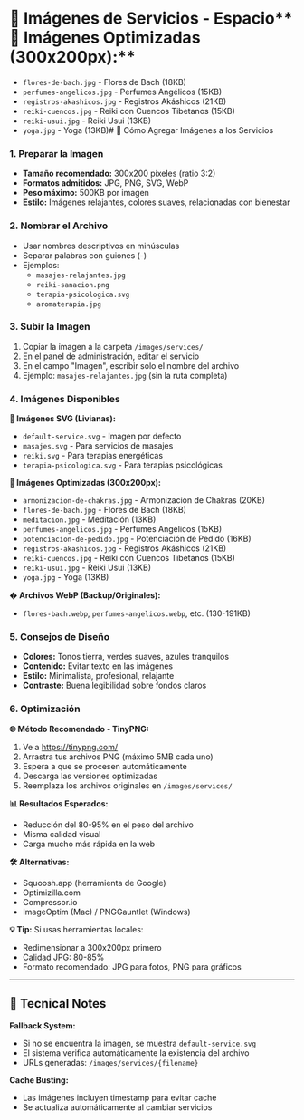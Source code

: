 # 📸 Imágenes de Servicios - Espacio**📸 Imágenes Optimizadas (300x200px):**

- `flores-de-bach.jpg` - Flores de Bach (18KB)
- `perfumes-angelicos.jpg` - Perfumes Angélicos (15KB)
- `registros-akashicos.jpg` - Registros Akáshicos (21KB)
- `reiki-cuencos.jpg` - Reiki con Cuencos Tibetanos (15KB)
- `reiki-usui.jpg` - Reiki Usui (13KB)
- `yoga.jpg` - Yoga (13KB)# 🎯 Cómo Agregar Imágenes a los Servicios

### **1. Preparar la Imagen**

- **Tamaño recomendado:** 300x200 píxeles (ratio 3:2)
- **Formatos admitidos:** JPG, PNG, SVG, WebP
- **Peso máximo:** 500KB por imagen
- **Estilo:** Imágenes relajantes, colores suaves, relacionadas con bienestar

### **2. Nombrar el Archivo**

- Usar nombres descriptivos en minúsculas
- Separar palabras con guiones (-)
- Ejemplos:
  - `masajes-relajantes.jpg`
  - `reiki-sanacion.png`
  - `terapia-psicologica.svg`
  - `aromaterapia.jpg`

### **3. Subir la Imagen**

1. Copiar la imagen a la carpeta `/images/services/`
2. En el panel de administración, editar el servicio
3. En el campo "Imagen", escribir solo el nombre del archivo
4. Ejemplo: `masajes-relajantes.jpg` (sin la ruta completa)

### **4. Imágenes Disponibles**

**🎨 Imágenes SVG (Livianas):**

- `default-service.svg` - Imagen por defecto
- `masajes.svg` - Para servicios de masajes
- `reiki.svg` - Para terapias energéticas
- `terapia-psicologica.svg` - Para terapias psicológicas

**📸 Imágenes Optimizadas (300x200px):**

- `armonizacion-de-chakras.jpg` - Armonización de Chakras (20KB)
- `flores-de-bach.jpg` - Flores de Bach (18KB)
- `meditacion.jpg` - Meditación (13KB)
- `perfumes-angelicos.jpg` - Perfumes Angélicos (15KB)
- `potenciacion-de-pedido.jpg` - Potenciación de Pedido (16KB)
- `registros-akashicos.jpg` - Registros Akáshicos (21KB)
- `reiki-cuencos.jpg` - Reiki con Cuencos Tibetanos (15KB)
- `reiki-usui.jpg` - Reiki Usui (13KB)
- `yoga.jpg` - Yoga (13KB)

**� Archivos WebP (Backup/Originales):**

- `flores-bach.webp`, `perfumes-angelicos.webp`, etc. (130-191KB)

### **5. Consejos de Diseño**

- **Colores:** Tonos tierra, verdes suaves, azules tranquilos
- **Contenido:** Evitar texto en las imágenes
- **Estilo:** Minimalista, profesional, relajante
- **Contraste:** Buena legibilidad sobre fondos claros

### **6. Optimización**

**🌐 Método Recomendado - TinyPNG:**

1. Ve a https://tinypng.com/
2. Arrastra tus archivos PNG (máximo 5MB cada uno)
3. Espera a que se procesen automáticamente
4. Descarga las versiones optimizadas
5. Reemplaza los archivos originales en `/images/services/`

**📊 Resultados Esperados:**

- Reducción del 80-95% en el peso del archivo
- Misma calidad visual
- Carga mucho más rápida en la web

**🛠️ Alternativas:**

- Squoosh.app (herramienta de Google)
- Optimizilla.com
- Compressor.io
- ImageOptim (Mac) / PNGGauntlet (Windows)

**💡 Tip:** Si usas herramientas locales:

- Redimensionar a 300x200px primero
- Calidad JPG: 80-85%
- Formato recomendado: JPG para fotos, PNG para gráficos

---

## 🔧 Tecnical Notes

**Fallback System:**

- Si no se encuentra la imagen, se muestra `default-service.svg`
- El sistema verifica automáticamente la existencia del archivo
- URLs generadas: `/images/services/{filename}`

**Cache Busting:**

- Las imágenes incluyen timestamp para evitar cache
- Se actualiza automáticamente al cambiar servicios
